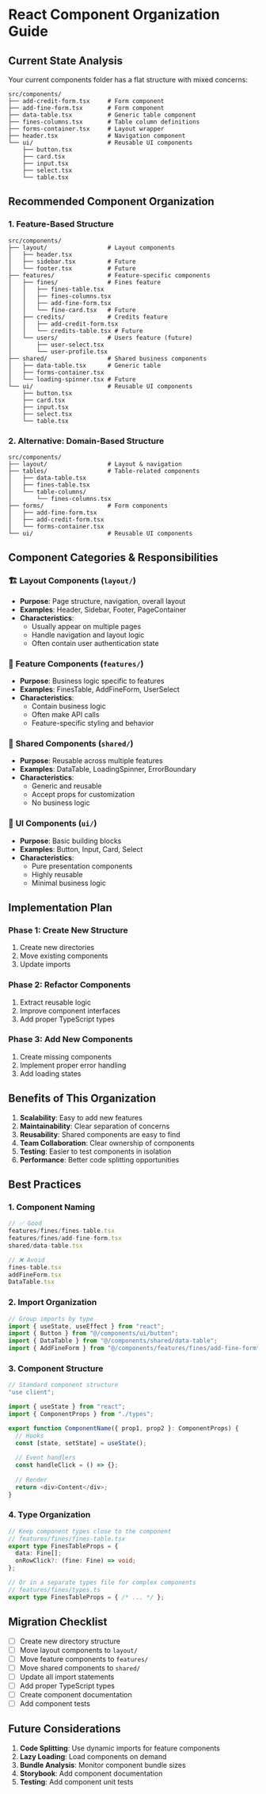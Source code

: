 # React Component Organization Guide

## Current State Analysis

Your current components folder has a flat structure with mixed concerns:

```
src/components/
├── add-credit-form.tsx     # Form component
├── add-fine-form.tsx       # Form component  
├── data-table.tsx          # Generic table component
├── fines-columns.tsx       # Table column definitions
├── forms-container.tsx     # Layout wrapper
├── header.tsx              # Navigation component
└── ui/                     # Reusable UI components
    ├── button.tsx
    ├── card.tsx
    ├── input.tsx
    ├── select.tsx
    └── table.tsx
```

## Recommended Component Organization

### 1. Feature-Based Structure

```
src/components/
├── layout/                 # Layout components
│   ├── header.tsx
│   ├── sidebar.tsx         # Future
│   └── footer.tsx          # Future
├── features/               # Feature-specific components
│   ├── fines/              # Fines feature
│   │   ├── fines-table.tsx
│   │   ├── fines-columns.tsx
│   │   ├── add-fine-form.tsx
│   │   └── fine-card.tsx   # Future
│   ├── credits/            # Credits feature
│   │   ├── add-credit-form.tsx
│   │   └── credits-table.tsx # Future
│   └── users/              # Users feature (future)
│       ├── user-select.tsx
│       └── user-profile.tsx
├── shared/                 # Shared business components
│   ├── data-table.tsx      # Generic table
│   ├── forms-container.tsx
│   └── loading-spinner.tsx # Future
└── ui/                     # Reusable UI components
    ├── button.tsx
    ├── card.tsx
    ├── input.tsx
    ├── select.tsx
    └── table.tsx
```

### 2. Alternative: Domain-Based Structure

```
src/components/
├── layout/                 # Layout & navigation
├── tables/                 # Table-related components
│   ├── data-table.tsx
│   ├── fines-table.tsx
│   └── table-columns/
│       └── fines-columns.tsx
├── forms/                  # Form components
│   ├── add-fine-form.tsx
│   ├── add-credit-form.tsx
│   └── forms-container.tsx
└── ui/                     # Reusable UI components
```

## Component Categories & Responsibilities

### 🏗️ **Layout Components** (`layout/`)
- **Purpose**: Page structure, navigation, overall layout
- **Examples**: Header, Sidebar, Footer, PageContainer
- **Characteristics**: 
  - Usually appear on multiple pages
  - Handle navigation and layout logic
  - Often contain user authentication state

### 🎯 **Feature Components** (`features/`)
- **Purpose**: Business logic specific to features
- **Examples**: FinesTable, AddFineForm, UserSelect
- **Characteristics**:
  - Contain business logic
  - Often make API calls
  - Feature-specific styling and behavior

### 🔄 **Shared Components** (`shared/`)
- **Purpose**: Reusable across multiple features
- **Examples**: DataTable, LoadingSpinner, ErrorBoundary
- **Characteristics**:
  - Generic and reusable
  - Accept props for customization
  - No business logic

### 🎨 **UI Components** (`ui/`)
- **Purpose**: Basic building blocks
- **Examples**: Button, Input, Card, Select
- **Characteristics**:
  - Pure presentation components
  - Highly reusable
  - Minimal business logic

## Implementation Plan

### Phase 1: Create New Structure
1. Create new directories
2. Move existing components
3. Update imports

### Phase 2: Refactor Components
1. Extract reusable logic
2. Improve component interfaces
3. Add proper TypeScript types

### Phase 3: Add New Components
1. Create missing components
2. Implement proper error handling
3. Add loading states

## Benefits of This Organization

1. **Scalability**: Easy to add new features
2. **Maintainability**: Clear separation of concerns
3. **Reusability**: Shared components are easy to find
4. **Team Collaboration**: Clear ownership of components
5. **Testing**: Easier to test components in isolation
6. **Performance**: Better code splitting opportunities

## Best Practices

### 1. Component Naming
```typescript
// ✅ Good
features/fines/fines-table.tsx
features/fines/add-fine-form.tsx
shared/data-table.tsx

// ❌ Avoid
fines-table.tsx
addFineForm.tsx
DataTable.tsx
```

### 2. Import Organization
```typescript
// Group imports by type
import { useState, useEffect } from "react";
import { Button } from "@/components/ui/button";
import { DataTable } from "@/components/shared/data-table";
import { AddFineForm } from "@/components/features/fines/add-fine-form";
```

### 3. Component Structure
```typescript
// Standard component structure
"use client";

import { useState } from "react";
import { ComponentProps } from "./types";

export function ComponentName({ prop1, prop2 }: ComponentProps) {
  // Hooks
  const [state, setState] = useState();
  
  // Event handlers
  const handleClick = () => {};
  
  // Render
  return <div>Content</div>;
}
```

### 4. Type Organization
```typescript
// Keep component types close to the component
// features/fines/fines-table.tsx
export type FinesTableProps = {
  data: Fine[];
  onRowClick?: (fine: Fine) => void;
};

// Or in a separate types file for complex components
// features/fines/types.ts
export type FinesTableProps = { /* ... */ };
```

## Migration Checklist

- [ ] Create new directory structure
- [ ] Move layout components to `layout/`
- [ ] Move feature components to `features/`
- [ ] Move shared components to `shared/`
- [ ] Update all import statements
- [ ] Add proper TypeScript types
- [ ] Create component documentation
- [ ] Add component tests

## Future Considerations

1. **Code Splitting**: Use dynamic imports for feature components
2. **Lazy Loading**: Load components on demand
3. **Bundle Analysis**: Monitor component bundle sizes
4. **Storybook**: Add component documentation
5. **Testing**: Add component unit tests
